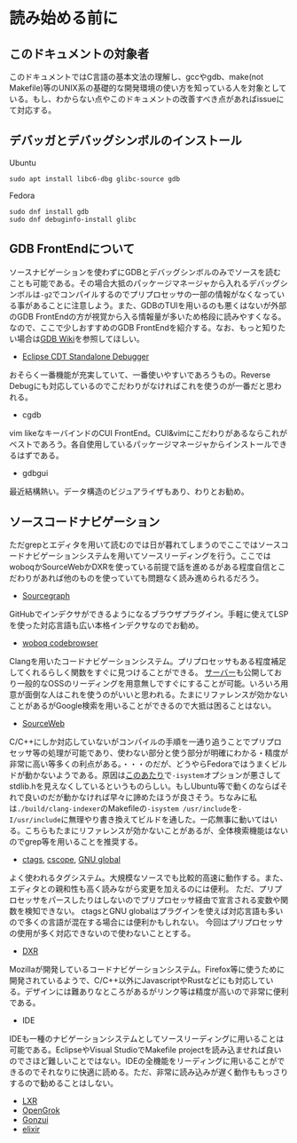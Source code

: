 # 読み始める前に

## このドキュメントの対象者

このドキュメントではC言語の基本文法の理解し、gccやgdb、make(not Makefile)等のUNIX系の基礎的な開発環境の使い方を知っている人を対象としている。もし、わからない点やこのドキュメントの改善すべき点があればissueにて対応する。

## デバッガとデバッグシンボルのインストール
Ubuntu
```
sudo apt install libc6-dbg glibc-source gdb
```
Fedora
```
sudo dnf install gdb
sudo dnf debuginfo-install glibc
```

## GDB FrontEndについて

ソースナビゲーションを使わずにGDBとデバッグシンボルのみでソースを読むことも可能である。その場合大抵のパッケージマネージャから入れるデバッグシンボルは```-g2```でコンパイルするのでプリプロセッサの一部の情報がなくなっている事があることに注意しよう。また、GDBのTUIを用いるのも悪くはないが外部のGDB FrontEndの方が視覚から入る情報量が多いため格段に読みやすくなる。なので、ここで少しおすすめのGDB FrontEndを紹介する。なお、もっと知りたい場合は[GDB Wiki](https://sourceware.org/gdb/wiki/GDB%20Front%20Ends)を参照してほしい。

* [Eclipse CDT Standalone Debugger](https://wiki.eclipse.org/CDT/StandaloneDebugger)

おそらく一番機能が充実していて、一番使いやすいであろうもの。Reverse Debugにも対応しているのでこだわりがなければこれを使うのが一番だと思われる。

* cgdb

vim likeなキーバインドのCUI FrontEnd。CUI&vimにこだわりがあるならこれがベストであろう。各自使用しているパッケージマネージャからインストールできるはずである。

* gdbgui

最近結構熱い。データ構造のビジュアライザもあり、わりとお勧め。

## ソースコードナビゲーション

ただgrepとエディタを用いて読むのでは日が暮れてしまうのでここではソースコードナビゲーションシステムを用いてソースリーディングを行う。ここではwoboqかSourceWebかDXRを使っている前提で話を進めるがある程度自信とこだわりがあれば他のものを使っていても問題なく読み進められるだろう。

* [Sourcegraph](https://sourcegraph.com/welcome)

GitHubでインデクサができるようになるブラウザプラグイン。手軽に使えてLSPを使った対応言語も広い本格インデクサなのでお勧め。

* [woboq codebrowser](https://github.com/woboq/woboq_codebrowser/)

Clangを用いたコードナビゲーションシステム。プリプロセッサもある程度補足してくれるらしく関数をすぐに見つけることができる。
[サーバー](https://code.woboq.org/)も公開しており一般的なOSSのリーディングを用意無しですぐにすることが可能。いろいろ用意が面倒な人はこれを使うのがいいと思われる。たまにリファレンスが効かないことがあるがGoogle検索を用いることができるので大抵は困ることはない。

* [SourceWeb](https://github.com/rprichard/sourceweb)

C/C++にしか対応していないがコンパイルの手順を一通り追うことでプリプロセッサ等の処理が可能であり、使わない部分と使う部分が明確にわかる・精度が非常に高い等多くの利点がある。・・・のだが、どうやらFedoraではうまくビルドが動かないようである。原因は[このあたり](https://gcc.gnu.org/bugzilla/show_bug.cgi?id=70936)で```-isystem```オプションが悪さしてstdlib.hを見えなくしているというものらしい。もしUbuntu等で動くのならばそれで良いのだが動かなければ早々に諦めたほうが良さそう。ちなみに私は```./build/clang-indexer```のMakefileの```-isystem /usr/include```を```-I/usr/include```に無理やり書き換えてビルドを通した。一応無事に動いてはいる。こちらもたまにリファレンスが効かないことがあるが、全体検索機能はないのでgrep等を用いることを推奨する。

* [ctags](https://github.com/universal-ctags/ctags), [cscope](http://cscope.sourceforge.net/), [GNU global](https://www.gnu.org/software/global/)

よく使われるタグシステム。大規模なソースでも比較的高速に動作する。また、エディタとの親和性も高く読みながら変更を加えるのには便利。
ただ、プリプロセッサをパースしたりはしないのでプリプロセッサ経由で宣言される変数や関数を検知できない。
ctagsとGNU globalはプラグインを使えば対応言語も多いので多くの言語が混在する場合には便利かもしれない。
今回はプリプロセッサの使用が多く対応できないので使わないこととする。

* [DXR](https://github.com/mozilla/dxr)

Mozillaが開発しているコードナビゲーションシステム。Firefox等に使うために開発されているようで、C/C++以外にJavascriptやRustなどにも対応している。デザインには難ありなところがあるがリンク等は精度が高いので非常に便利である。

* IDE

IDEも一種のナビゲーションシステムとしてソースリーディングに用いることは可能である。EclipseやVisual StudioでMakefile projectを読み込ませれば良いのでさほど難しいことではない。IDEの全機能をリーディングに用いることができるのでそれなりに快適に読める。ただ、非常に読み込みが遅く動作ももっさりするので勧めることはしない。

* [LXR](http://sourceforge.net/projects/lxr)
* [OpenGrok](http://oracle.github.io/opengrok/)
* [Gonzui](http://gonzui.sourceforge.net/)
* [elixir](https://github.com/free-electrons/elixir)
